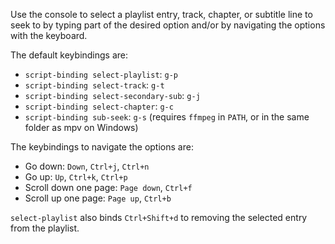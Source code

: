 Use the console to select a playlist entry, track, chapter, or subtitle line to seek to by typing part of the desired option and/or by navigating the options with the keyboard.

The default keybindings are:

- `script-binding select-playlist`: `g-p`
- `script-binding select-track`: `g-t`
- `script-binding select-secondary-sub`: `g-j`
- `script-binding select-chapter`: `g-c`
- `script-binding sub-seek`: `g-s` (requires `ffmpeg` in `PATH`, or in the same folder as mpv on Windows)

The keybindings to navigate the options are:

- Go down: `Down`, `Ctrl+j`, `Ctrl+n`
- Go up: `Up`, `Ctrl+k`, `Ctrl+p`
- Scroll down one page: `Page down`, `Ctrl+f`
- Scroll up one page: `Page up`, `Ctrl+b`

`select-playlist` also binds `Ctrl+Shift+d` to removing the selected entry from the playlist.
